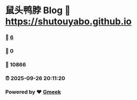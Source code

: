 # 鼠头鸭脖 Blog :link: https://shutouyabo.github.io 
### :page_facing_up: [6](https://shutouyabo.github.io/tag.html) 
### :speech_balloon: 0 
### :hibiscus: 10866 
### :alarm_clock: 2025-09-26 20:11:20 
### Powered by :heart: [Gmeek](https://github.com/Meekdai/Gmeek)
